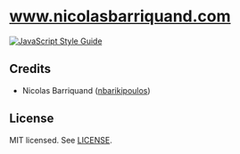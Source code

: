# www.nicolasbarriquand.com

[![JavaScript Style Guide][standard-image]][standard-url]

## Credits

- Nicolas Barriquand ([nbarikipoulos](https://github.com/nbarikipoulos))

## License

MIT licensed. See [LICENSE](./LICENSE.md).

[standard-url]: https://standardjs.com
[standard-image]: https://img.shields.io/badge/code_style-standard-brightgreen.svg
